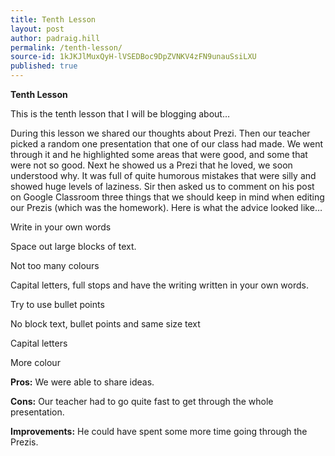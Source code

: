 ```yaml
---
title: Tenth Lesson
layout: post
author: padraig.hill
permalink: /tenth-lesson/
source-id: 1kJKJlMuxQyH-lVSEDBoc9DpZVNKV4zFN9unauSsiLXU
published: true
---
```

**Tenth Lesson**

This is the tenth lesson that I will be blogging about…

During this lesson we shared our thoughts about Prezi. Then our teacher picked a random one presentation that one of our class had made. We went through it and he highlighted some areas that were good, and some that were not so good. Next he showed us a Prezi that he loved, we soon understood why. It was full of quite humorous mistakes that were silly and showed huge levels of laziness. Sir then asked us to comment on his post on Google Classroom three things that we should keep in mind when editing our Prezis (which was the homework). Here is what the advice looked like…

Write in your own words

Space out large blocks of text.

Not too many colours

Capital letters, full stops and have the writing written in your own words.

Try to use bullet points

No block text, bullet points and same size text

Capital letters

More colour

**Pros:** We were able to share ideas.

**Cons:** Our teacher had to go quite fast to get through the whole presentation.

**Improvements:** He could have spent some more time going through the Prezis.

